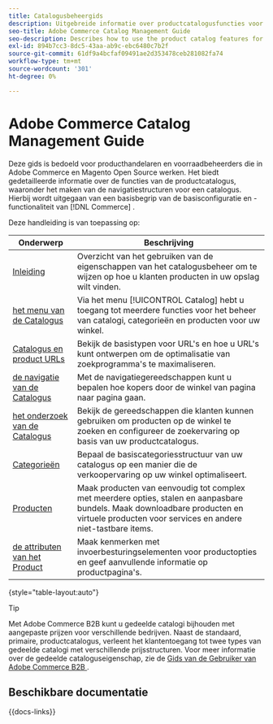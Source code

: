 ```yaml
---
title: Catalogusbeheergids
description: Uitgebreide informatie over productcatalogusfuncties voor Adobe Commerce- en Magento Open Source-beheerders en eCommerce-handelaren.
seo-title: Adobe Commerce Catalog Management Guide
seo-description: Describes how to use the product catalog features for Adobe Commerce and Magento Open Source.
exl-id: 894b7cc3-8dc5-43aa-ab9c-ebc6480c7b2f
source-git-commit: 61df9a4bcfaf09491ae2d353478ceb281082fa74
workflow-type: tm+mt
source-wordcount: '301'
ht-degree: 0%

---
```


# Adobe Commerce Catalog Management Guide

Deze gids is bedoeld voor producthandelaren en voorraadbeheerders die in Adobe Commerce en Magento Open Source werken. Het biedt gedetailleerde informatie over de functies van de productcatalogus, waaronder het maken van de navigatiestructuren voor een catalogus. Hierbij wordt uitgegaan van een basisbegrip van de basisconfiguratie en -functionaliteit van [!DNL Commerce] .

Deze handleiding is van toepassing op:

| Onderwerp | Beschrijving |
| ------- | ----------- |
| [ Inleiding ](introduction.md) | Overzicht van het gebruiken van de eigenschappen van het catalogusbeheer om te wijzen op hoe u klanten producten in uw opslag wilt vinden. |
| [ het menu van de Catalogus ](catalog-menu.md) | Via het menu [!UICONTROL Catalog] hebt u toegang tot meerdere functies voor het beheer van catalogi, categorieën en producten voor uw winkel. |
| [ Catalogus en product URLs ](catalog-urls.md) | Bekijk de basistypen voor URL&#39;s en hoe u URL&#39;s kunt ontwerpen om de optimalisatie van zoekprogramma&#39;s te maximaliseren. |
| [ de navigatie van de Catalogus ](navigation.md) | Met de navigatiegereedschappen kunt u bepalen hoe kopers door de winkel van pagina naar pagina gaan. |
| [ het onderzoek van de Catalogus ](search.md) | Bekijk de gereedschappen die klanten kunnen gebruiken om producten op de winkel te zoeken en configureer de zoekervaring op basis van uw productcatalogus. |
| [ Categorieën ](categories.md) | Bepaal de basiscategoriesstructuur van uw catalogus op een manier die de verkoopervaring op uw winkel optimaliseert. |
| [ Producten ](products-list.md) | Maak producten van eenvoudig tot complex met meerdere opties, stalen en aanpasbare bundels. Maak downloadbare producten en virtuele producten voor services en andere niet-tastbare items. |
| [ de attributen van het Product ](product-attributes.md) | Maak kenmerken met invoerbesturingselementen voor productopties en geef aanvullende informatie op productpagina&#39;s. |

{style="table-layout:auto"}

>[!TIP]
>
>Met Adobe Commerce B2B kunt u gedeelde catalogi bijhouden met aangepaste prijzen voor verschillende bedrijven. Naast de standaard, primaire, productcatalogus, verleent het klantentoegang tot twee types van gedeelde catalogi met verschillende prijsstructuren. Voor meer informatie over de gedeelde cataloguseigenschap, zie de [ Gids van de Gebruiker van Adobe Commerce B2B ](../b2b/catalog-shared.md).

## Beschikbare documentatie

{{docs-links}}
